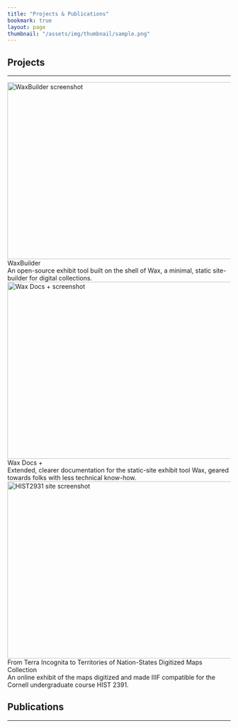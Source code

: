 ```yaml
---
title: "Projects & Publications"
bookmark: true
layout: page
thumbnail: "/assets/img/thumbnail/sample.png"
---
```

## Projects
<hr>
<div>
<div class="div-gallery">
  <a target="_blank" href="https://kam535.github.io/waxbuilder/">
    <img src="https://kam535.github.io/vigilant-barnacle/assets/img/waxbuilder.png" alt="WaxBuilder screenshot" width="600" height="400">
  </a>
  <div class="div-title"> WaxBuilder </div>
  <div class="desc">An open-source exhibit tool built on the shell of Wax, a minimal, static site-builder for digital collections.</div>
</div>

<div class="div-gallery">
  <a target="_blank" href="https://kam535.github.io/wax-documentation/">
    <img src="https://kam535.github.io/vigilant-barnacle/assets/img/wax-docs.png" alt="Wax Docs + screenshot" width="600" height="400">
  </a>
  <div class="div-title">Wax Docs +</div>
  <div class="desc">Extended, clearer documentation for the static-site exhibit tool Wax, geared towards folks with less technical know-how.</div>
</div>

<div class="div-gallery">
  <a target="_blank" href="https://cornell-colab.github.io/hist2391/">
    <img src="https://kam535.github.io/vigilant-barnacle/assets/img/hist2391-site.png" alt="HIST2931 site screenshot" width="600" height="400">
  </a>
  <div class="div-title">From Terra Incognita to Territories of Nation-States Digitized Maps Collection</div>
  <div class="desc">An online exhibit of the maps digitized and made IIIF compatible for the Cornell undergraduate course HIST 2391.</div>
</div>

## Publications
<hr>
